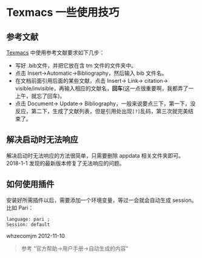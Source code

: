 Texmacs 一些使用技巧
===
 
## 参考文献
 
[Texmacs](http://www.texmacs.org/tmweb/home/welcome.en.html) 中使用参考文献要求如下几步：
 
* 写好 .bib文件，并把它放在含 tm 文件的文件夹中。
* 点击 Insert->Automatic->Bibliography，然后输入 bib 文件名。
* 在文档前面引用后面的某些文献，点击 Insert-> Link-> citation-> visible/invisible，再输入相应的文献名，**回车**(这一点很重要啊，我都弄了一上午，就忘了回车)。
* 点击 Document-> Update-> Bibliography，一般来说要点三下，第一下，没反应，第二下，生成了文献列表，但是引用处出现`[?]`乱码，第三次就完美结束了。
 
## 解决启动时无法响应
 
解决启动时无法响应的方法很简单，只需要删除 appdata 相关文件夹即可。2018-1-1 发现的最新版本修复了无法响应的问题。
 
## 如何使用插件
安装好所需插件以后，需要添加一个环境变量，等过一会就会自动生成 session。比如 Pari：
 
    language: pari ;
    Session: default
 
whzecomjm 
2012-11-10
 
> 参考 "官方帮助->用户手册->自动生成的内容"